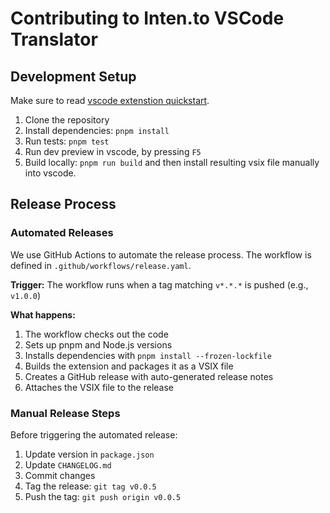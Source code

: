 # Contributing to Inten.to VSCode Translator

## Development Setup

Make sure to read [vscode extenstion quickstart](vsc-extension-quickstart.md).

1. Clone the repository
2. Install dependencies: `pnpm install`
3. Run tests: `pnpm test`
4. Run dev preview in vscode, by pressing `F5`
5. Build locally: `pnpm run build` and then install resulting vsix file manually into vscode.

## Release Process

### Automated Releases

We use GitHub Actions to automate the release process. The workflow is defined in `.github/workflows/release.yaml`.

**Trigger:** The workflow runs when a tag matching `v*.*.*` is pushed (e.g., `v1.0.0`)

**What happens:**

1. The workflow checks out the code
2. Sets up pnpm and Node.js versions
3. Installs dependencies with `pnpm install --frozen-lockfile`
4. Builds the extension and packages it as a VSIX file
5. Creates a GitHub release with auto-generated release notes
6. Attaches the VSIX file to the release

### Manual Release Steps

Before triggering the automated release:

1. Update version in `package.json`
2. Update `CHANGELOG.md`
3. Commit changes
4. Tag the release: `git tag v0.0.5`
5. Push the tag: `git push origin v0.0.5`
